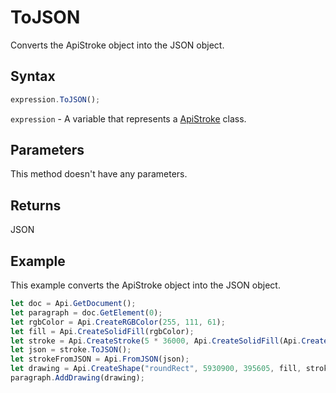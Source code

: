 # ToJSON

Converts the ApiStroke object into the JSON object.

## Syntax

```javascript
expression.ToJSON();
```

`expression` - A variable that represents a [ApiStroke](../ApiStroke.md) class.

## Parameters

This method doesn't have any parameters.

## Returns

JSON

## Example

This example converts the ApiStroke object into the JSON object.

```javascript
let doc = Api.GetDocument();
let paragraph = doc.GetElement(0);
let rgbColor = Api.CreateRGBColor(255, 111, 61);
let fill = Api.CreateSolidFill(rgbColor);
let stroke = Api.CreateStroke(5 * 36000, Api.CreateSolidFill(Api.CreateRGBColor(51, 51, 51)));
let json = stroke.ToJSON();
let strokeFromJSON = Api.FromJSON(json);
let drawing = Api.CreateShape("roundRect", 5930900, 395605, fill, strokeFromJSON);
paragraph.AddDrawing(drawing);
```
